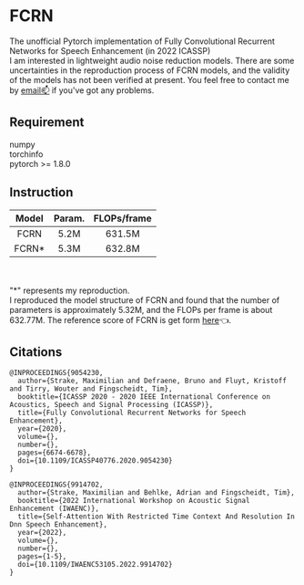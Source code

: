 # FCRN
The unofficial Pytorch implementation of Fully Convolutional Recurrent Networks for Speech Enhancement (in 2022 ICASSP) </br>
I am interested in lightweight audio noise reduction models. There are some uncertainties in the reproduction process of FCRN models, and the validity of the models has not been verified at present. You feel free to contact me by [email📫](yadongchen2022@163.com) if you've got any problems.

## Requirement
numpy </br>
torchinfo </br>
pytorch >= 1.8.0 </br>

## Instruction

| Model | Param.| FLOPs/frame |
|:-----:|:-----:|:-----------:|
| FCRN  | 5.2M  |   631.5M    |
| FCRN* | 5.3M  |   632.8M    |

</br></br>
"*" represents my reproduction. </br>
I reproduced the model structure of FCRN and found that the number of parameters is approximately 5.32M, and the FLOPs per frame is about 632.77M. The reference score of FCRN is get form [here](https://ieeexplore.ieee.org/abstract/document/9914702)👈. 

## Citations
```shell
@INPROCEEDINGS{9054230,
  author={Strake, Maximilian and Defraene, Bruno and Fluyt, Kristoff and Tirry, Wouter and Fingscheidt, Tim},
  booktitle={ICASSP 2020 - 2020 IEEE International Conference on Acoustics, Speech and Signal Processing (ICASSP)}, 
  title={Fully Convolutional Recurrent Networks for Speech Enhancement}, 
  year={2020},
  volume={},
  number={},
  pages={6674-6678},
  doi={10.1109/ICASSP40776.2020.9054230}
}

@INPROCEEDINGS{9914702,
  author={Strake, Maximilian and Behlke, Adrian and Fingscheidt, Tim},
  booktitle={2022 International Workshop on Acoustic Signal Enhancement (IWAENC)}, 
  title={Self-Attention With Restricted Time Context And Resolution In Dnn Speech Enhancement}, 
  year={2022},
  volume={},
  number={},
  pages={1-5},
  doi={10.1109/IWAENC53105.2022.9914702}
}
```
